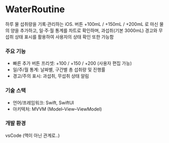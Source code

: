 # WaterRoutine

하루 물 섭취량을 기록·관리하는 iOS. 버튼  +100mL / +150mL / +200mL 로 마신 물의 양을 추가하고,
일·주·월 통계를 차트로 확인하며, 과섭취(기본 3000mL) 경고와 무섭취 상태 표시를 활용하여 사용자의 상태 확인 또한 가능함

### 주요 기능
- 빠른 추가 버튼 프리셋: +100 / +150 / +200 (사용자 편집 가능)
- 일/주/월 통계: 날짜별, 구간별 총 섭취량 및 진행률
- 경고/주의 표시: 과섭취, 무섭취 상태 알림

### 기술 스택
- 언어/프레임워크: Swift, SwiftUI
- 아키텍처: MVVM (Model–View–ViewModel)

### 개발 환경
vsCode (맥이 아닌 관계로..)
